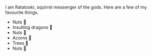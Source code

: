 I am Ratatoskr, squirrel messenger of the gods. Here are a few of my favourite things.
* Nuts :chestnut:
* Insulting dragons :dragon:
* Nuts :chestnut:
* Acorns :chestnut:
* Trees :deciduous_tree:
* Nuts :chestnut:
